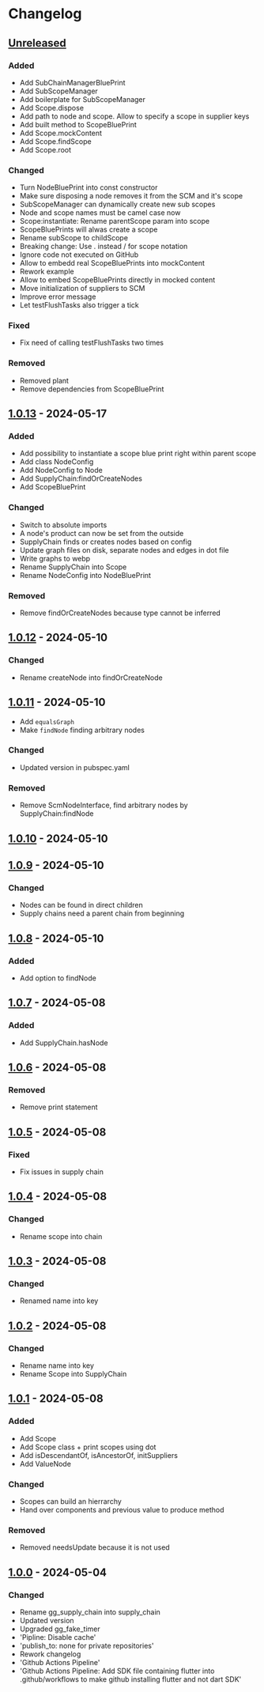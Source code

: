 # Changelog

## [Unreleased]

### Added

- Add SubChainManagerBluePrint
- Add SubScopeManager
- Add boilerplate for SubScopeManager
- Add Scope.dispose
- Add path to node and scope. Allow to specify a scope in supplier keys
- Add built method to ScopeBluePrint
- Add Scope.mockContent
- Add Scope.findScope
- Add Scope.root

### Changed

- Turn NodeBluePrint into const constructor
- Make sure disposing a node removes it from the SCM and it's scope
- SubScopeManager can dynamically create new sub scopes
- Node and scope names must be camel case now
- Scope:instantiate: Rename parentScope param into scope
- ScopeBluePrints will alwas create a scope
- Rename subScope to childScope
- Breaking change: Use . instead / for scope notation
- Ignore code not executed on GitHub
- Allow to embedd real ScopeBluePrints into mockContent
- Rework example
- Allow to embed ScopeBluePrints directly in mocked content
- Move initialization of suppliers to SCM
- Improve error message
- Let testFlushTasks also trigger a tick

### Fixed

- Fix need of calling testFlushTasks two times

### Removed

- Removed plant
- Remove dependencies from ScopeBluePrint

## [1.0.13] - 2024-05-17

### Added

- Add possibility to instantiate a scope blue print right within parent scope
- Add class NodeConfig
- Add NodeConfig to Node
- Add SupplyChain:findOrCreateNodes
- Add ScopeBluePrint

### Changed

- Switch to absolute imports
- A node's product can now be set from the outside
- SupplyChain finds or creates nodes based on config
- Update graph files on disk, separate nodes and edges in dot file
- Write graphs to webp
- Rename SupplyChain into Scope
- Rename NodeConfig into NodeBluePrint

### Removed

- Remove findOrCreateNodes because type cannot be inferred

## [1.0.12] - 2024-05-10

### Changed

- Rename createNode into findOrCreateNode

## [1.0.11] - 2024-05-10

- Add `equalsGraph`
- Make `findNode` finding arbitrary nodes

### Changed

- Updated version in pubspec.yaml

### Removed

- Remove ScmNodeInterface, find arbitrary nodes by SupplyChain:findNode

## [1.0.10] - 2024-05-10

## [1.0.9] - 2024-05-10

### Changed

- Nodes can be found in direct children
- Supply chains need a parent chain from beginning

## [1.0.8] - 2024-05-10

### Added

- Add option to findNode

## [1.0.7] - 2024-05-08

### Added

- Add SupplyChain.hasNode

## [1.0.6] - 2024-05-08

### Removed

- Remove print statement

## [1.0.5] - 2024-05-08

### Fixed

- Fix issues in supply chain

## [1.0.4] - 2024-05-08

### Changed

- Rename scope into chain

## [1.0.3] - 2024-05-08

### Changed

- Renamed name into key

## [1.0.2] - 2024-05-08

### Changed

- Rename name into key
- Rename Scope into SupplyChain

## [1.0.1] - 2024-05-08

### Added

- Add Scope
- Add Scope class + print scopes using dot
- Add isDescendantOf, isAncestorOf, initSuppliers
- Add ValueNode

### Changed

- Scopes can build an hierrarchy
- Hand over components and previous value to produce method

### Removed

- Removed needsUpdate because it is not used

## [1.0.0] - 2024-05-04

### Changed

- Rename gg\_supply\_chain into supply\_chain
- Updated version
- Upgraded gg\_fake\_timer
- 'Pipline: Disable cache'
- 'publish\_to: none for private repositories'
- Rework changelog
- 'Github Actions Pipeline'
- 'Github Actions Pipeline: Add SDK file containing flutter into .github/workflows to make github installing flutter and not dart SDK'

[Unreleased]: https://github.com/inlavigo/supply_chain/compare/1.0.13...HEAD
[1.0.13]: https://github.com/inlavigo/supply_chain/compare/1.0.12...1.0.13
[1.0.12]: https://github.com/inlavigo/supply_chain/compare/1.0.11...1.0.12
[1.0.11]: https://github.com/inlavigo/supply_chain/compare/1.0.10...1.0.11
[1.0.10]: https://github.com/inlavigo/supply_chain/compare/1.0.9...1.0.10
[1.0.9]: https://github.com/inlavigo/supply_chain/compare/1.0.8...1.0.9
[1.0.8]: https://github.com/inlavigo/supply_chain/compare/1.0.7...1.0.8
[1.0.7]: https://github.com/inlavigo/supply_chain/compare/1.0.6...1.0.7
[1.0.6]: https://github.com/inlavigo/supply_chain/compare/1.0.5...1.0.6
[1.0.5]: https://github.com/inlavigo/supply_chain/compare/1.0.4...1.0.5
[1.0.4]: https://github.com/inlavigo/supply_chain/compare/1.0.3...1.0.4
[1.0.3]: https://github.com/inlavigo/supply_chain/compare/1.0.2...1.0.3
[1.0.2]: https://github.com/inlavigo/supply_chain/compare/1.0.1...1.0.2
[1.0.1]: https://github.com/inlavigo/supply_chain/compare/1.0.0...1.0.1
[1.0.0]: https://github.com/inlavigo/supply_chain/tag/%tag
